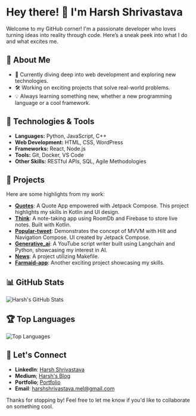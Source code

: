 # Hey there! 👋 I'm Harsh Shrivastava

Welcome to my GitHub corner! I'm a passionate developer who loves turning ideas into reality through code. Here’s a sneak peek into what I do and what excites me.

## 🚀 About Me
- 🌱 Currently diving deep into web development and exploring new technologies.
- 🛠️ Working on exciting projects that solve real-world problems.
- 💡 Always learning something new, whether a new programming language or a cool framework.

## 🔧 Technologies & Tools
- **Languages:** Python, JavaScript, C++
- **Web Development:** HTML, CSS, WordPress
- **Frameworks:** React, Node.js
- **Tools:** Git, Docker, VS Code
- **Other Skills:** RESTful APIs, SQL, Agile Methodologies

## 🌟 Projects
Here are some highlights from my work:

- **[Quotes](https://github.com/harshu-2001/Quotes)**: A Quote App empowered with Jetpack Compose. This project highlights my skills in Kotlin and UI design.
- **[Think](https://github.com/harshu-2001/Think)**: A note-taking app using RoomDb and Firebase to store live notes. Built with Kotlin.
- **[Popular-tweet](https://github.com/harshu-2001/Popular-tweet)**: Demonstrates the concept of MVVM with Hilt and Navigation Compose. UI created by Jetpack Compose.
- **[Generative_ai](https://github.com/harshu-2001/Generative_ai)**: A YouTube script writer built using Langchain and Python, showcasing my interest in AI.
- **[News](https://github.com/harshu-2001/News)**: A project utilizing Makefile.
- **[Farmaid-app](https://github.com/harshu-2001/Farmaid-app)**: Another exciting project showcasing my skills.


## 📊 GitHub Stats
![Harsh's GitHub Stats](https://github-readme-stats.vercel.app/api?username=harshu-2001&show_icons=true&theme=radical)

## 🏆 Top Languages
![Top Languages](https://github-readme-stats.vercel.app/api/top-langs/?username=harshu-2001&layout=compact&theme=radical)

## 💬 Let's Connect
- **LinkedIn**: [Harsh Shrivastava](https://www.linkedin.com/in/harsh-2001/)
- **Medium**; [Harsh's Blog](https://medium.com/@harshushri50)
- **Portfolio**; [Portfolio](https://portfolio-7ab7b.web.app/)
- **Email**: [harshshrivastava.mel@gmail.com](mailto:harshshrivastava.me@gmail.com)

Thanks for stopping by! Feel free to let me know if you'd like to collaborate on something cool.
